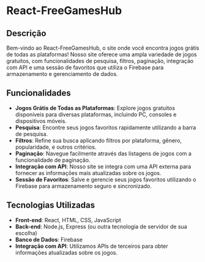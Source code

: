 # React-FreeGamesHub

## Descrição

Bem-vindo ao React-FreeGamesHub, o site onde você encontra jogos grátis de todas as plataformas! Nosso site oferece uma ampla variedade de jogos gratuitos, com funcionalidades de pesquisa, filtros, paginação, integração com API e uma sessão de favoritos que utiliza o Firebase para armazenamento e gerenciamento de dados.

## Funcionalidades

- **Jogos Grátis de Todas as Plataformas**: Explore jogos gratuitos disponíveis para diversas plataformas, incluindo PC, consoles e dispositivos móveis.
- **Pesquisa**: Encontre seus jogos favoritos rapidamente utilizando a barra de pesquisa.
- **Filtros**: Refine sua busca aplicando filtros por plataforma, gênero, popularidade, e outros critérios.
- **Paginação**: Navegue facilmente através das listagens de jogos com a funcionalidade de paginação.
- **Integração com API**: Nosso site se integra com uma API externa para fornecer as informações mais atualizadas sobre os jogos.
- **Sessão de Favoritos**: Salve e gerencie seus jogos favoritos utilizando o Firebase para armazenamento seguro e sincronizado.

## Tecnologias Utilizadas

- **Front-end**: React, HTML, CSS, JavaScript
- **Back-end**: Node.js, Express (ou outra tecnologia de servidor de sua escolha)
- **Banco de Dados**: Firebase
- **Integração com API**: Utilizamos APIs de terceiros para obter informações atualizadas sobre os jogos.

